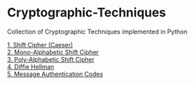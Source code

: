 # Cryptographic-Techniques

Collection of Cryptographic Techniques implemented in Python

[1. Shift Cipher (Caeser)](Classical_Encryption_Decryption.ipynb)<br>
[2. Mono-Alphabetic Shift Cipher](Classical_Encryption_Decryption.ipynb)<br>
[3. Poly-Alphabetic Shift Cipher](Classical_Encryption_Decryption.ipynb)<br>
[4. Diffie Hellman](Diffie_Hellman.ipynb)<br>
[5. Message Authentication Codes](./Message)<br>
